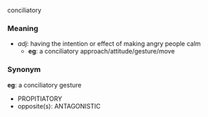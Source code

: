 conciliatory
### Meaning
+ _adj_: having the intention or effect of making angry people calm
	+ __eg__: a conciliatory approach/attitude/gesture/move

### Synonym

__eg__: a conciliatory gesture

+ PROPITIATORY
+ opposite(s): ANTAGONISTIC


